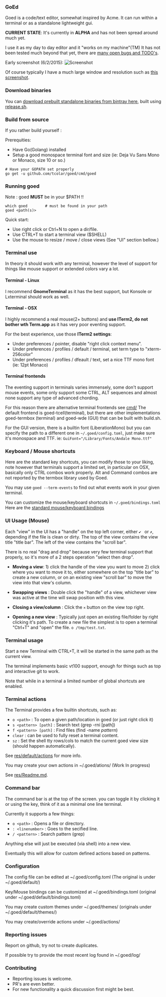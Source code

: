 ### GoEd 
Goed is a code/text editor, somewhat inspired by Acme.
It can run within a terminal or as a standalone lightweight gui.

**CURRENT STATE**:
It's currently in **ALPHA** and has not been spread around much yet.

I use it as my day to day editor and it "works on my machine"(TM)
It has not been tested much beyond that yet, there are [many open bugs and TODO's](https://github.com/tcolar/goed/issues).

Early screenshot (6/2/2015): 
![Screenshot](https://raw.github.com/tcolar/goed/master/screenshot.png)

Of course typically I have a much large window and resolution such as [this screenshot](https://raw.githubusercontent.com/tcolar/goed/master/screenshot_hd.png).

### Download binaries

You can [download prebuilt standalone binaries from bintray here](https://bintray.com/tcolar/Goed/Goed#files), built using [release.sh](release.sh).

### Build from source
If you rather build yourself :

Prerequities: 
- Have Go(Golang) installed
- Setup a good monospace terminal font and size (ie: Deja Vu Sans Mono or Monaco, size 10 or so.)

```
# Have your GOPATH set properly
go get -u github.com/tcolar/goed/cmd/goed
```

### Running goed
Note : goed **MUST** be in your $PATH !!

```
which goed        # must be found in your path
goed <path(s)>
```

Quick start:
- Use right click or Ctrl+N to open a dir/file.
- Use CTRL+T to start a terminal view ($SHELL)
- Use the mouse to resize / move / close views (See "UI" section bellow.)

### Terminal use
In theory it should work with any terminal, however the level of support for things 
like mouse support or extended colors vary a lot.

#### Terminal - Linux
I recommend **GnomeTerminal** as it has the best support, but Konsole or Lxterminal
should work as well.

#### Terminal - OSX
I highly recommend a real mouse(2+ buttons) and **use ITerm2, do not bother wth Term.app** 
as it has very poor eventing support.

For the best experience, use those **ITerm2 settings**:
  - Under preferences / pointer, disable "right click context menu".
  - Under preferences / profiles / default / terminal, set term type to "xterm-256color"
  - Under preferences / profiles / dfeault / text, set a nice TTF mono font (ie: 12pt Monaco)
 
#### Terminal frontends
The eventing support in terminals varies immensely, some don't support mouse
events, some only support some CTRL, ALT sequences and almost none support any
type of advanced chording.

For this reason there are alternative terminal frontends see [cmd/](cmd/) 
The default frontend is goed-tcell(terminal), but there are other implementations
 goed-termbox (terminal) and goed-wde (GUI) that can be built with build.sh.

For the GUI version, there is a builtin font (LiberationMono) but you can specify 
the path to a different one in `~/.goed/config.toml`, just make sure it's monospace 
and TTF.
ie: `GuiFont="/Library/Fonts/Andale Mono.ttf"`

### Keyboard / Mouse shortcuts
Here are the standard key shortcuts, you can modify those to your liking, note
however that terminals support a limited set, in particular on OSX, basically
only CTRL combos work properly. Alt and Command combos are not reported by the
termbox library used by Goed.

You may use `goed --term-events` to find out what events work in your given terminal.

You can customize the mouse/keyboard shortcuts in `~/.goed/bindings.toml`
Here are the [standard mouse/keyboard bindings](res/default/bindings.toml)

### UI Usage (Mouse)
Each "view" in the UI has a "handle" on the top left corner, either `✔ ` or `✗`, depending if the file
is clean or dirty. The top of the view contains the view title "title bar". The left of the view contains
the "scroll bar".

There is no real "drag and drop" because very few terminal support that properly, so it's more of a
2 steps operation "select then drop".

- **Moving a view**: 1) click the handle of the view you want to move 2) click where you want to move it to, either
somewhere on the top "title bar" to create a new column, or on an existing view  "scroll bar" to move the view into 
that view's column.

- **Swapping views** : Double click the "handle" of a view, whichever view was active at the time will swap position
with this view.

- **Closing a view/column** : Click the `✕` button on the view top right.

- **Opening a new view** : Typically just open an existing file/folder by right clicking it's path. 
To create a new file the simplest is to open a terminal "Ctrl+T" and "open" the file. `o /tmp/test.txt`.
  
### Terminal usage

Start a new Terminal with CTRL+T, it will be started in the same path as the current view.

The terminal implements basic vt100 support, enough for things such as top and 
interactive git to work.

Note that while in a terminal a limited number of global shortcuts are enabled.

### Terminal actions

The Terminal provides a few builtin shortcuts, such as:
  - `o <path>` : To open a given path/location in goed (or just right click it)
  - `s <pattern> [path]` : Search text (grep -rni <pattern> [path])
  - `f <pattern> [path]` : Find files (find <path> -name *pattern*) 
  - `clear` : can be used to fully reset a terminal content.
  - `sz` : Set the shell tty rows/cols to match the current goed view size (should happen automatically).
  
See [res/default/actions](res/default/actions) for more info.

You may create your own actions in ~/.goed/ations/ (Work In progress)

See [res/Readme.md](res/Readme.md).

### Command bar
The command bar is at the top of the screen. you can toggle it by clicking it or
using the <ESC> key, think of it as a minimal one line terminal.

Currently it supports a few things:
  - `o <path>` : Opens a file or directory.
  - `: <linenumber>` : Goes to the secified line.
  - `/ <pattern>` : Search pattern (grep)
  
Anything else will just be executed (via shell) into a new view.

Eventually this will allow for custom defined actions based on patterns.

### Configuration
The config file can be edited at ~/.goed/config.toml (The original is under ~/.goed/default/) 

Key/Mouse bindings can be customized at ~/.goed/bindings.toml (original under ~/.goed/default/bindings.toml)

You may create custom themes under ~/.goed/themes/ (originals under ~/.goed/default/themes/)

You may create/override actions under ~/.goed/actions/

### Reporting issues
Report on github, try not to create duplicates.

If possible try to provide the most recent log found in ~/.goed/log/
  
### Contributing
- Reporting issues is welcome.
- PR's are even better.
- For new functionality a quick discussion first might be best.
    
